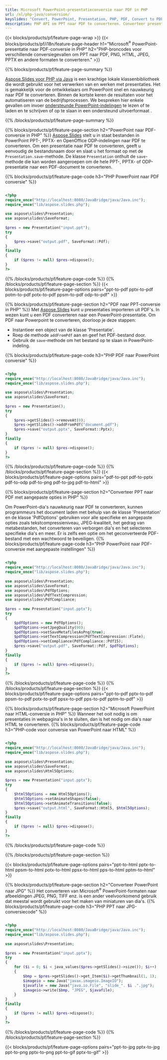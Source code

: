 ```yaml
---
title: Microsoft PowerPoint-presentatieconversie naar PDF in PHP
url: /nl/php-java/conversion/
keyslides: "Convert, PowerPoint, Presentation, PHP, PDF, Convert to PDF, PPT to PDF"
description: PHP API om PPT naar PDF te converteren. Converteer presentaties naar JPG, PNG en andere formaten in PHP.
---
```


{{< blocks/products/pf/feature-page-wrap >}}
{{< blocks/products/pf/i18n/feature-page-header h1="Microsoft<sup>®</sup> PowerPoint-presentatie naar PDF-conversie in PHP" h2="PHP-broncodes voor verschillende conversiegevallen om PPT naar PDF, PNG, HTML, JPEG, PPTX en andere formaten te converteren." >}}

{{% blocks/products/pf/feature-page-summary %}}

[Aspose.Slides voor PHP via Java](https://products.aspose.com/slides/nl/php-java/) is een krachtige lokale klassenbibliotheek die wordt gebruikt voor het verwerken van en werken met presentaties. Het is gemakkelijk voor de ontwikkelaars om PowerPoint snel en nauwkeurig naar PDF te converteren. Binnen de kortste keren de resultaten voor het automatiseren van de bedrijfsprocessen. We bespreken hier enkele gevallen om invoer [ondersteunde PowerPoint-indelingen](https://docs.aspose.com/slides/php-java/supported-file-formats/) te lezen of te laden en te schrijven of op te slaan in een ondersteund uitvoerformaat . 

{{% /blocks/products/pf/feature-page-summary  %}}

{{% blocks/products/pf/feature-page-section  h2="PowerPoint naar PDF-conversie in PHP" %}}
[Aspose.Slides](https://products.aspose.com/slides/nl/php-java/) stelt u in staat bestanden in PowerPoint PPT-, PPTX- en OpenOffice ODP-indelingen naar PDF te converteren. Om een ​​presentatie naar PDF te converteren, geeft u eenvoudig de bestandsnaam door en slaat u het formaat op met de `Presentation.save`-methode. De klasse `Presentation` onthult de `save`-methode die kan worden aangeroepen om de hele PPT-, PPTX- of ODP-presentatie naar een PDF-document te converteren.

{{% blocks/products/pf/feature-page-code h3="PHP PowerPoint naar PDF conversie" %}}

```php

<?php
require_once("http://localhost:8080/JavaBridge/java/Java.inc");
require_once("lib/aspose.slides.php");
 
use aspose\slides\Presentation;
use aspose\slides\SaveFormat;
 
$pres = new Presentation("input.ppt");
try
{
    $pres->save("output.pdf", SaveFormat::Pdf); 
}
finally
{
    if ($pres != null) $pres->dispose();
}
?>
```
{{% /blocks/products/pf/feature-page-code  %}}
{{% /blocks/products/pf/feature-page-section %}}
{{< blocks/products/pf/feature-page-options pairs="ppt-to-pdf pptx-to-pdf potm-to-pdf potx-to-pdf ppsm-to-pdf odp-to-pdf" >}}

{{% blocks/products/pf/feature-page-section  h2="PDF naar PPT-conversie in PHP" %}}
Met [Aspose.Slides](https://products.aspose.com/slides/nl/php-java/) kunt u presentaties importeren uit PDF's. In wezen kunt u een PDF converteren naar een PowerPoint-presentatie. Om PDF naar Powerpoint te converteren, doorloop je deze stappen:
- Instantieer een object van de klasse 'Presentatie'.
- Roep de methode `addFromPdf` aan en geef het PDF-bestand door.
- Gebruik de `save`-methode om het bestand op te slaan in PowerPoint-indeling.

{{% blocks/products/pf/feature-page-code h3="PHP PDF naar PowerPoint conversie" %}}

```php

<?php
require_once("http://localhost:8080/JavaBridge/java/Java.inc");
require_once("lib/aspose.slides.php");
 
use aspose\slides\Presentation;
use aspose\slides\SaveFormat;
 
$pres = new Presentation();
try
{
    $pres->getSlides()->removeAt(0);
    $pres->getSlides()->addFromPdf("document.pdf");
    $pres->save("output.pptx", SaveFormat::Pptx); 
}
finally
{
    if ($pres != null) $pres->dispose();
}
?>
```
{{% /blocks/products/pf/feature-page-code  %}}
{{% /blocks/products/pf/feature-page-section %}}
{{< blocks/products/pf/feature-page-options pairs="pdf-to-ppt pdf-to-pptx pdf-to-odp pdf-to-png pdf-to-jpg pdf-to-html" >}}


{{% blocks/products/pf/feature-page-section  h2="Converteer PPT naar PDF met aangepaste opties in PHP" %}}

Om PowerPoint-dia's nauwkeurig naar PDF te converteren, kunnen programmeurs het document laden met behulp van de klasse 'Presentation' en de klasse 'PdfOptions' gebruiken voor alle specifieke en aangepaste opties zoals tekstcompressieniveau, JPEG-kwaliteit, het gedrag van metabestanden, het converteren van verborgen dia's en het selecteren specifieke dia's en meer. Er is zelfs een optie om het geconverteerde PDF-bestand met een wachtwoord te beveiligen.
{{% blocks/products/pf/feature-page-code h3="PHP PowerPoint naar PDF-conversie met aangepaste instellingen" %}}

```php

<?php
require_once("http://localhost:8080/JavaBridge/java/Java.inc");
require_once("lib/aspose.slides.php");
 
use aspose\slides\Presentation;
use aspose\slides\SaveFormat;
use aspose\slides\PdfOptions;
use aspose\slides\PdfTextCompression;
use aspose\slides\PdfCompliance;
 
$pres = new Presentation("input.pptx");
try
{
    $pdfOptions = new PdfOptions();
    $pdfOptions->setJpegQuality(90);
    $pdfOptions->setSaveMetafilesAsPng(true);
    $pdfOptions->setTextCompression(PdfTextCompression::Flate);
    $pdfOptions->setCompliance(PdfCompliance::Pdf15);
    $pres->save("output.pdf", SaveFormat::Pdf, $pdfOptions);
}
finally
{
    if ($pres != null) $pres->dispose();
}
?>
```
{{% /blocks/products/pf/feature-page-code  %}}
{{% /blocks/products/pf/feature-page-section %}}
{{< blocks/products/pf/feature-page-options pairs="ppt-to-pdf pptx-to-pdf ppsm-to-pdf potx-to-pdf ppsx-to-pdf pps-to-pdf pptm-to-pdf" >}}


{{% blocks/products/pf/feature-page-section  h2="Microsoft PowerPoint naar HTML-conversie in PHP" %}}
Wanneer het ooit nodig is om presentaties in webpagina's in te sluiten, dan is het nodig om dia's naar HTML te converteren. 
{{% blocks/products/pf/feature-page-code h3="PHP-code voor conversie van PowerPoint naar HTML" %}}

```php

<?php
require_once("http://localhost:8080/JavaBridge/java/Java.inc");
require_once("lib/aspose.slides.php");
 
use aspose\slides\Presentation;
use aspose\slides\SaveFormat;
use aspose\slides\Html5Options;
 
$pres = new Presentation("input.pptx");
try
{
    $html5Options = new Html5Options();
    $html5Options->setAnimateShapes(false);
    $html5Options->setAnimateTransitions(false);
    $pres->save("output.html", SaveFormat::Html5, $html5Options);
}
finally
{
    if ($pres != null) $pres->dispose();
}
?>
```
{{% /blocks/products/pf/feature-page-code %}}

{{% /blocks/products/pf/feature-page-section %}}

{{< blocks/products/pf/feature-page-options pairs="ppt-to-html pptx-to-html ppsm-to-html potx-to-html ppsx-to-html pps-to-html pptm-to-html" >}}

{{% blocks/products/pf/feature-page-section  h2="Converteer PowerPoint naar JPG" %}}
Het converteren van Microsoft<sup>®</sup> PowerPoint-formaten naar afbeeldingen JPEG, PNG, TIFF enz. is een ander veelvoorkomend gebruik dat meestal wordt gebruikt voor het maken van miniaturen van dia's. 
{{% blocks/products/pf/feature-page-code h3="PHP PPT naar JPG-conversiecode" %}}
```php

<?php
require_once("http://localhost:8080/JavaBridge/java/Java.inc");
require_once("lib/aspose.slides.php");
 
use aspose\slides\Presentation;
 
$pres = new Presentation("input.pptx");
try
{
    for ($i = 0; $i < java_values($pres->getSlides()->size()); $i++)
    {
        $bmp = $pres->getSlides()->get_Item($i)->getThumbnail(1, 1);
        $imageio = new Java("javax.imageio.ImageIO");
        $javafile = new Java("java.io.File", "slide_". $i .".jpg");
        $imageio->write($bmp, "JPEG", $javafile);
    }
}
finally
{
    if ($pres != null) $pres->dispose();
}
?>  
```
{{% /blocks/products/pf/feature-page-code %}}
{{% /blocks/products/pf/feature-page-section %}}

{{< blocks/products/pf/feature-page-options pairs="ppt-to-jpg pptx-to-jpg ppt-to-png pptx-to-png ppt-to-gif pptx-to-gif" >}}